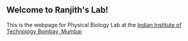 ## Welcome to Ranjith's Lab!
This is the webpage for Physical Biology Lab at the [Indian Institute of Technology Bombay, Mumbai](http://www.iitb.ac.in)
